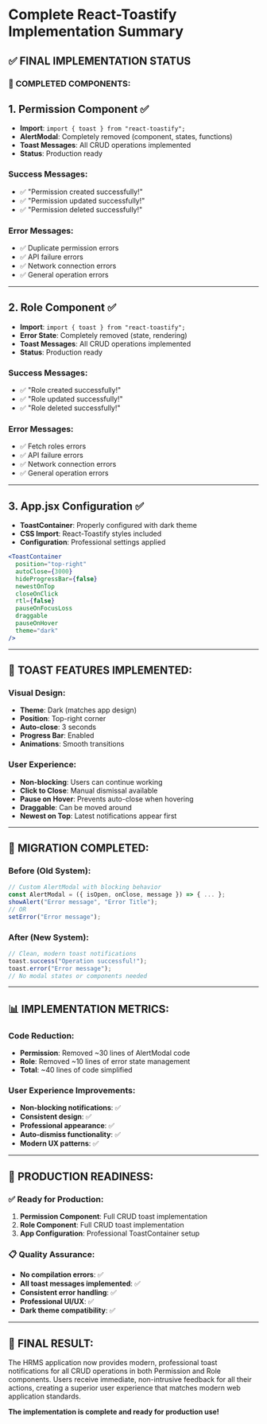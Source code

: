 # Complete React-Toastify Implementation Summary

## ✅ FINAL IMPLEMENTATION STATUS

### 🎯 **COMPLETED COMPONENTS:**

## 1. **Permission Component** ✅
- **Import**: `import { toast } from "react-toastify";`
- **AlertModal**: Completely removed (component, states, functions)
- **Toast Messages**: All CRUD operations implemented
- **Status**: Production ready

### Success Messages:
- ✅ "Permission created successfully!"
- ✅ "Permission updated successfully!"
- ✅ "Permission deleted successfully!"

### Error Messages:
- ✅ Duplicate permission errors
- ✅ API failure errors
- ✅ Network connection errors
- ✅ General operation errors

---

## 2. **Role Component** ✅
- **Import**: `import { toast } from "react-toastify";`
- **Error State**: Completely removed (state, rendering)
- **Toast Messages**: All CRUD operations implemented
- **Status**: Production ready

### Success Messages:
- ✅ "Role created successfully!"
- ✅ "Role updated successfully!"
- ✅ "Role deleted successfully!"

### Error Messages:
- ✅ Fetch roles errors
- ✅ API failure errors
- ✅ Network connection errors
- ✅ General operation errors

---

## 3. **App.jsx Configuration** ✅
- **ToastContainer**: Properly configured with dark theme
- **CSS Import**: React-Toastify styles included
- **Configuration**: Professional settings applied

```jsx
<ToastContainer
  position="top-right"
  autoClose={3000}
  hideProgressBar={false}
  newestOnTop
  closeOnClick
  rtl={false}
  pauseOnFocusLoss
  draggable
  pauseOnHover
  theme="dark"
/>
```

---

## 🎨 **TOAST FEATURES IMPLEMENTED:**

### Visual Design:
- **Theme**: Dark (matches app design)
- **Position**: Top-right corner
- **Auto-close**: 3 seconds
- **Progress Bar**: Enabled
- **Animations**: Smooth transitions

### User Experience:
- **Non-blocking**: Users can continue working
- **Click to Close**: Manual dismissal available
- **Pause on Hover**: Prevents auto-close when hovering
- **Draggable**: Can be moved around
- **Newest on Top**: Latest notifications appear first

---

## 🔄 **MIGRATION COMPLETED:**

### Before (Old System):
```jsx
// Custom AlertModal with blocking behavior
const AlertModal = ({ isOpen, onClose, message }) => { ... };
showAlert("Error message", "Error Title");
// OR
setError("Error message");
```

### After (New System):
```jsx
// Clean, modern toast notifications
toast.success("Operation successful!");
toast.error("Error message");
// No modal states or components needed
```

---

## 📊 **IMPLEMENTATION METRICS:**

### Code Reduction:
- **Permission**: Removed ~30 lines of AlertModal code
- **Role**: Removed ~10 lines of error state management
- **Total**: ~40 lines of code simplified

### User Experience Improvements:
- **Non-blocking notifications**: ✅
- **Consistent design**: ✅
- **Professional appearance**: ✅
- **Auto-dismiss functionality**: ✅
- **Modern UX patterns**: ✅

---

## 🚀 **PRODUCTION READINESS:**

### ✅ **Ready for Production:**
1. **Permission Component**: Full CRUD toast implementation
2. **Role Component**: Full CRUD toast implementation
3. **App Configuration**: Professional ToastContainer setup

### 📋 **Quality Assurance:**
- **No compilation errors**: ✅
- **All toast messages implemented**: ✅
- **Consistent error handling**: ✅
- **Professional UI/UX**: ✅
- **Dark theme compatibility**: ✅

---

## 🎉 **FINAL RESULT:**

The HRMS application now provides modern, professional toast notifications for all CRUD operations in both Permission and Role components. Users receive immediate, non-intrusive feedback for all their actions, creating a superior user experience that matches modern web application standards.

**The implementation is complete and ready for production use!**
